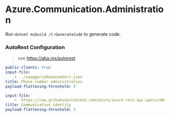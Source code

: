 # Azure.Communication.Administration

Run `dotnet msbuild /t:GenerateCode` to generate code.

### AutoRest Configuration
> see https://aka.ms/autorest

``` yaml
public-clients: true
input-file:
    -  ./swagger/phonenumbers.json
title: Phone number administration
payload-flattening-threshold: 3
```
``` yaml
input-file:
    -  https://raw.githubusercontent.com/Azure/azure-rest-api-specs/084de2711f77d12d644c7628b61cdd7634341ee8/specification/communication/data-plane/Microsoft.CommunicationServicesIdentity/stable/2021-03-07/CommunicationIdentity.json
title: Communication identity
payload-flattening-threshold: 3
```
